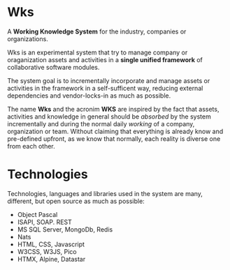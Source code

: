 # Wks
A **Working Knowledge System** for the industry, companies or organizations.

Wks is an experimental system that try to manage company or oraganization assets and activities in a **single unified framework** of collaborative software modules.

The system goal is to incrementally incorporate and manage assets or activities in the framework in a self-sufficent way, reducing external dependencies and vendor-locks-in as much as possible.

The name **Wks** and the acronim **WKS** are inspired by the fact that assets, activities and knowledge in general should be *absorbed* by the system incrementally and during the normal daily *working* of a company, organization or team.
Without claiming that everything is already know and pre-defined upfront, as we know that normally, each reality is diverse one from each other.

# Technologies
Technologies, languages and libraries used in the system are many, different, but open source as much as possible:

- Object Pascal
- ISAPI, SOAP. REST
- MS SQL Server, MongoDb, Redis
- Nats
- HTML, CSS, Javascript
- W3CSS, W3JS, Pico
- HTMX, Alpine, Datastar
